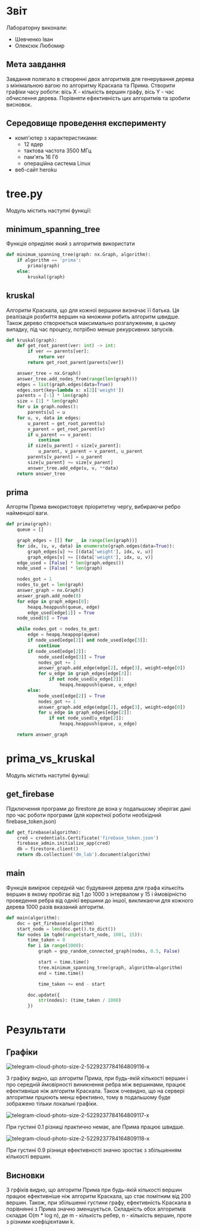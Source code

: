 # Звіт

Лабораторну виконали:

* Шевченко Іван
* Олексюк Любомир

## Мета завдання

Завдання полягало в створенні двох алгоритмів для генерування дерева з
мінімальною вагою по алгоритму Краскала та Прима. Створити графіки часу роботи:
вісь X - кількість вершин графу, вісь Y - час обчислення дерева. Порівняти
ефективність цих алгоритмів та зробити висновок.

## Середовище проведення експерименту

* комп'ютер з характеристиками:
    * 12 ядер
    * тактова частота 3500 МГц
    * пам'ять 16 Гб
    * операційна система Linux
* веб-сайт heroku

# tree.py

Модуль містить наступні функції:

## minimum_spanning_tree

Функція оприділяє який з алгоритмів використати

```python
def minimum_spanning_tree(graph: nx.Graph, algorithm):
    if algorithm == 'prima':
        prima(graph)
    else:
        kruskal(graph)
```

## kruskal

Алгоритм Краскала, що для кожної вершини визначає її батька. Ця реалізація
розбиття вершин на множини робить алгоритм швидше. Також дерево створюється
максимально розгалуженим, в цьому випадку, під час процесу, потрібно менше
рекурсивних запусків.

```python
def kruskal(graph):
    def get_root_parent(ver: int) -> int:
        if ver == parents[ver]:
            return ver
        return get_root_parent(parents[ver])

    answer_tree = nx.Graph()
    answer_tree.add_nodes_from(range(len(graph)))
    edges = list(graph.edges(data=True))
    edges.sort(key=lambda x: x[2]['weight'])
    parents = [-1] * len(graph)
    size = [1] * len(graph)
    for u in graph.nodes():
        parents[u] = u
    for u, v, data in edges:
        u_parent = get_root_parent(u)
        v_parent = get_root_parent(v)
        if u_parent == v_parent:
            continue
        if size[u_parent] < size[v_parent]:
            u_parent, v_parent = v_parent, u_parent
        parents[v_parent] = u_parent
        size[u_parent] += size[v_parent]
        answer_tree.add_edge(u, v, **data)
    return answer_tree
```

## prima

Алгортм Прима використовує пріоритетну чергу, вибираючи ребро найменшої ваги.

```python
def prima(graph):
    queue = []

    graph_edges = [[] for _ in range(len(graph))]
    for idx, (u, v, data) in enumerate(graph.edges(data=True)):
        graph_edges[u] += [(data['weight'], idx, v, u)]
        graph_edges[v] += [(data['weight'], idx, u, v)]
    edge_used = [False] * len(graph.edges())
    node_used = [False] * len(graph)

    nodes_got = 1
    nodes_to_get = len(graph)
    answer_graph = nx.Graph()
    answer_graph.add_node(0)
    for edge in graph_edges[0]:
        heapq.heappush(queue, edge)
        edge_used[edge[1]] = True
    node_used[0] = True

    while nodes_got < nodes_to_get:
        edge = heapq.heappop(queue)
        if node_used[edge[2]] and node_used[edge[3]]:
            continue
        if node_used[edge[2]]:
            node_used[edge[3]] = True
            nodes_got += 1
            answer_graph.add_edge(edge[2], edge[3], weight=edge[0])
            for u_edge in graph_edges[edge[3]]:
                if not node_used[u_edge[2]]:
                    heapq.heappush(queue, u_edge)
        else:
            node_used[edge[2]] = True
            nodes_got += 1
            answer_graph.add_edge(edge[2], edge[3], weight=edge[0])
            for u_edge in graph_edges[edge[2]]:
                if not node_used[u_edge[2]]:
                    heapq.heappush(queue, u_edge)

    return answer_graph
```

# prima_vs_kruskal

Модуль містить наступні функці:

## get_firebase

Підключення програми до firestore де вона у подальшому зберігає дані про час
роботи програми (для коректної роботи необхідний firebase_token.json)

```python
def get_firebase(algorithm):
    cred = credentials.Certificate('firebase_token.json')
    firebase_admin.initialize_app(cred)
    db = firestore.client()
    return db.collection('dm_lab').document(algorithm)
```

## main

Функція вимірює середній час будування дерева для графа кільксіть вершин в 
якому пробігає від 1 до 1000 з інтервалом у 15 і ймовірністю проведення ребра 
від однієї вершини до іншої, викликаючи для кожного дерева 1000 разів вказаний
алгоритм.

```python
def main(algorithm):
    doc = get_firebase(algorithm)
    start_node = len(doc.get().to_dict())
    for nodes in tqdm(range(start_node, 1001, 15)):
        time_taken = 0
        for i in range(1000):
            graph = gnp_random_connected_graph(nodes, 0.5, False)

            start = time.time()
            tree.minimum_spanning_tree(graph, algorithm=algorithm)
            end = time.time()

            time_taken += end - start

        doc.update({
            str(nodes): (time_taken / 1000)
        })
```

# Результати

## Графіки

![telegram-cloud-photo-size-2-5229237784164809116-x](https://user-images.githubusercontent.com/92572643/154930513-729faf27-c6fa-470b-ae0e-6ba93646f2d1.jpg)

З графіку видно, що алгоритм Прима, при будь-якій кількості вершин і про
середній ймовірності виникнення ребра між вершинами, працює ефективніше ніж
алгоритм Краскала. Також очевидно, що на сервері алгоритми прцюють менш
ефективно, тому в подальшому буде зображено тільки локальні графіки.

![telegram-cloud-photo-size-2-5229237784164809117-x](https://user-images.githubusercontent.com/92572643/154930835-85b794b0-0559-4794-83ec-dbf3b110e960.jpg)

При густині 0.1 різниці практично немає, але Прима працює швидше.

![telegram-cloud-photo-size-2-5229237784164809118-x](https://user-images.githubusercontent.com/92572643/154931021-c21b9590-4525-4b19-ae9d-700efc53fa50.jpg)

При густині 0.9 різниця ефективності значно зростає з збільшенням кількості
вершин.

## Висновки

З грфіків видно, що алгоритм Прима при будь-якій кількості вершин працює
ефективніше ніж алгоритм Краскала, що стає помітним від 200 вершин. Також, при
збільшенні густини графу, ефективність Краскала в порівнянні з Прима значно
зменшується. Складність обох алгоритмів складає O(m * log n), де m - кількість
ребер, n - кількість вершин, проте з різними коефіцієнтами k.